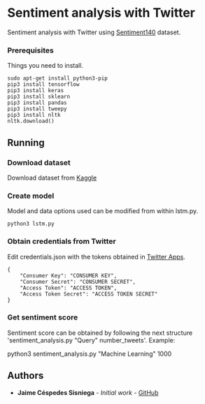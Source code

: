 # Sentiment analysis with Twitter

Sentiment analysis with Twitter using [Sentiment140](https://www.kaggle.com/kazanova/sentiment140) dataset.

### Prerequisites

Things you need to install.

```
sudo apt-get install python3-pip
pip3 install tensorflow
pip3 install keras
pip3 install sklearn
pip3 install pandas
pip3 install tweepy
pip3 install nltk
nltk.download()
```

## Running

### Download dataset

Download dataset from [Kaggle](https://www.kaggle.com/kazanova/sentiment140/data)

### Create model

Model and data options used can be modified from within lstm.py.

```
python3 lstm.py
```

### Obtain credentials from Twitter

Edit credentials.json with the tokens obtained in [Twitter Apps](https://apps.twitter.com/).

```
{
    "Consumer Key": "CONSUMER KEY",
    "Consumer Secret": "CONSUMER SECRET",
    "Access Token": "ACCESS TOKEN",
    "Access Token Secret": "ACCESS TOKEN SECRET"
}
```

### Get sentiment score

Sentiment score can be obtained by following the next structure 'sentiment_analysis.py "Query" number_tweets'. Example:

python3 sentiment_analysis.py "Machine Learning" 1000

## Authors

* **Jaime Céspedes Sisniega** - *Initial work* - [GitHub](https://github.com/jaimecespedes)
